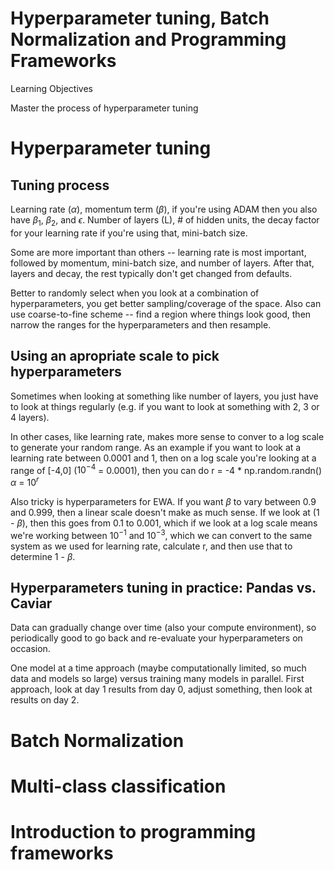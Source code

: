 # Hyperparameter tuning, Batch Normalization and Programming Frameworks
Learning Objectives

Master the process of hyperparameter tuning
# Hyperparameter tuning
## Tuning process
Learning rate ($\alpha$), momentum term ($\beta$), if you're using ADAM then you also have $\beta_{1}$, $\beta_{2}$, and $\epsilon$. Number of layers (L), # of hidden units, the decay factor for your learning rate if you're using that, mini-batch size.

Some are more important than others -- learning rate is most important, followed by momentum, mini-batch size, and number of layers. After that, layers and decay, the rest typically don't get changed from defaults.

Better to randomly select when you look at a combination of hyperparameters, you get better sampling/coverage of the space. Also can use coarse-to-fine scheme -- find a region where things look good, then narrow the ranges for the hyperparameters and then resample.
## Using an apropriate scale to pick hyperparameters
Sometimes when looking at something like number of layers, you just have to look at things regularly (e.g. if you want to look at something with 2, 3 or 4 layers).

In other cases, like learning rate, makes more sense to conver to a log scale to generate your random range. As an example if you want to look at a learning rate between 0.0001 and 1, then on a log scale you're looking at a range of [-4,0] ($10^{-4}$ = 0.0001), then you can do
r = -4 * np.random.randn()
$\alpha$ = $10^{r}$

Also tricky is hyperparameters for EWA. If you want $\beta$ to vary between 0.9 and 0.999, then a linear scale doesn't make as much sense. If we look at (1 - $\beta$), then this goes from 0.1 to 0.001, which if we look at a log scale means we're working between $10^{-1}$ and $10^{-3}$, which we can convert to the same system as we used for learning rate, calculate r, and then use that to determine 1 - $\beta$.
## Hyperparameters tuning in practice: Pandas vs. Caviar
Data can gradually change over time (also your compute environment), so periodically good to go back and re-evaluate your hyperparameters on occasion.

One model at a time approach (maybe computationally limited, so much data and models so large) versus training many models in parallel. First approach, look at day 1 results from day 0, adjust something, then look at results on day 2.
# Batch Normalization

# Multi-class classification

# Introduction to programming frameworks

